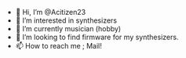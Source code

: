 - 👋 Hi, I’m @Acitizen23
- 👀 I’m interested in synthesizers
- 🌱 I’m currently musician (hobby)
- 💞️ I’m looking to find firmware for my synthesizers.
- 📫 How to reach me ; Mail! 

<!---
Acitizen23/Acitizen23 is a ✨ special ✨ repository because its `README.md` (this file) appears on your GitHub profile.
You can click the Preview link to take a look at your changes.
--->
